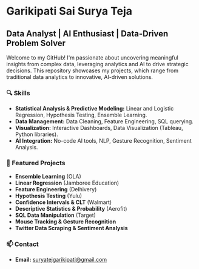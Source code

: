 # Garikipati Sai Surya Teja

## Data Analyst | AI Enthusiast | Data-Driven Problem Solver

Welcome to my GitHub! I'm passionate about uncovering meaningful insights from complex data, leveraging analytics and AI to drive strategic decisions. This repository showcases my projects, which range from traditional data analytics to innovative, AI-driven solutions.

### 🔍 Skills

* **Statistical Analysis & Predictive Modeling:** Linear and Logistic Regression, Hypothesis Testing, Ensemble Learning.
* **Data Management:** Data Cleaning, Feature Engineering, SQL querying.
* **Visualization:** Interactive Dashboards, Data Visualization (Tableau, Python libraries).
* **AI Integration:** No-code AI tools, NLP, Gesture Recognition, Sentiment Analysis.

### 🚀 Featured Projects

* **Ensemble Learning** (OLA)
* **Linear Regression** (Jamboree Education)
* **Feature Engineering** (Delhivery)
* **Hypothesis Testing** (Yulu)
* **Confidence Intervals & CLT** (Walmart)
* **Descriptive Statistics & Probability** (Aerofit)
* **SQL Data Manipulation** (Target)
* **Mouse Tracking & Gesture Recognition**
* **Twitter Data Scraping & Sentiment Analysis**

### 📫 Contact

* **Email:** [suryatejgarikipati@gmail.com](mailto:suryatejgarikipati@gmail.com)


